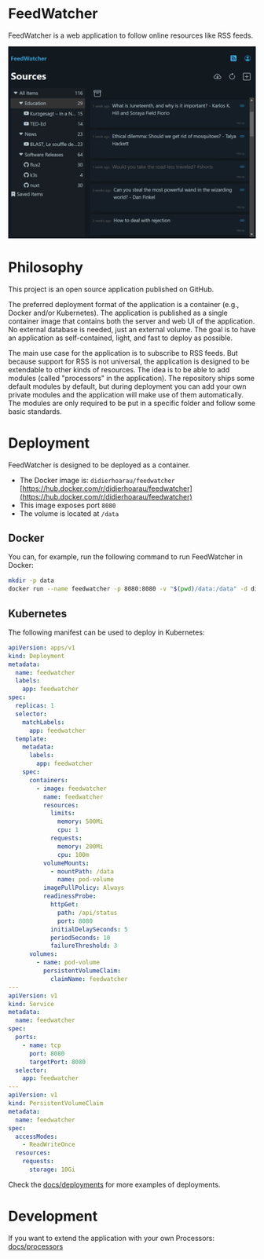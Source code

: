 # FeedWatcher

FeedWatcher is a web application to follow online resources like RSS feeds.

![](docs/images/screenshot_list.png?raw=true)

# Philosophy

This project is an open source application published on GitHub.

The preferred deployment format of the application is a container (e.g., Docker and/or Kubernetes). The application is published as a single container image that contains both the server and web UI of the application. No external database is needed, just an external volume. The goal is to have an application as self-contained, light, and fast to deploy as possible.

The main use case for the application is to subscribe to RSS feeds. But because support for RSS is not universal, the application is designed to be extendable to other kinds of resources. The idea is to be able to add modules (called "processors" in the application). The repository ships some default modules by default, but during deployment you can add your own private modules and the application will make use of them automatically. The modules are only required to be put in a specific folder and follow some basic standards.

# Deployment

FeedWatcher is designed to be deployed as a container.

- The Docker image is: `didierhoarau/feedwatcher` [https://hub.docker.com/r/didierhoarau/feedwatcher](https://hub.docker.com/r/didierhoarau/feedwatcher)
- This image exposes port `8080`
- The volume is located at `/data`

## Docker

You can, for example, run the following command to run FeedWatcher in Docker:

```bash
mkdir -p data
docker run --name feedwatcher -p 8080:8080 -v "$(pwd)/data:/data" -d didierhoarau/feedwatcher
```

## Kubernetes

The following manifest can be used to deploy in Kubernetes:

```yaml
apiVersion: apps/v1
kind: Deployment
metadata:
  name: feedwatcher
  labels:
    app: feedwatcher
spec:
  replicas: 1
  selector:
    matchLabels:
      app: feedwatcher
  template:
    metadata:
      labels:
        app: feedwatcher
    spec:
      containers:
        - image: feedwatcher
          name: feedwatcher
          resources:
            limits:
              memory: 500Mi
              cpu: 1
            requests:
              memory: 200Mi
              cpu: 100m
          volumeMounts:
            - mountPath: /data
              name: pod-volume
          imagePullPolicy: Always
          readinessProbe:
            httpGet:
              path: /api/status
              port: 8080
            initialDelaySeconds: 5
            periodSeconds: 10
            failureThreshold: 3
      volumes:
        - name: pod-volume
          persistentVolumeClaim:
            claimName: feedwatcher
---
apiVersion: v1
kind: Service
metadata:
  name: feedwatcher
spec:
  ports:
    - name: tcp
      port: 8080
      targetPort: 8080
  selector:
    app: feedwatcher
---
apiVersion: v1
kind: PersistentVolumeClaim
metadata:
  name: feedwatcher
spec:
  accessModes:
    - ReadWriteOnce
  resources:
    requests:
      storage: 10Gi
```

Check the [docs/deployments](docs/deployments) for more examples of deployments.

# Development

If you want to extend the application with your own Processors: [docs/processors](docs/processors)
